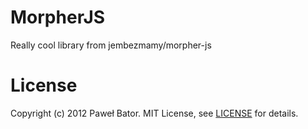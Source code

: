 # MorpherJS

Really cool library from jembezmamy/morpher-js


# License

Copyright (c) 2012 Paweł Bator. MIT License, see [LICENSE] for details.

[GUI]: http://jembezmamy.github.com/morpher-js/
[morpher.js]: http://jembezmamy.github.com/morpher-js/javascripts/morpher/morpher.js
[demos page]: http://jembezmamy.github.com/morpher-js/demos.html
[LICENSE]: https://github.com/jembezmamy/morpher-js/blob/master/LICENSE

